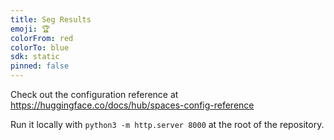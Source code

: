 ```yaml
---
title: Seg Results
emoji: 🏆
colorFrom: red
colorTo: blue
sdk: static
pinned: false
---
```


Check out the configuration reference at https://huggingface.co/docs/hub/spaces-config-reference


Run it locally with `python3 -m http.server 8000` at the root of the repository.